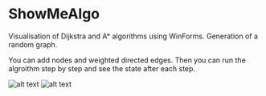 # ShowMeAlgo
Visualisation of Dijkstra and A* algorithms using WinForms. Generation of a random graph.

You can add nodes and weighted directed edges. 
Then you can run the algroithm step by step and see the state after each step.

![alt text](https://i.ibb.co/YNM20k5/Screenshot-2021-12-04-125916.png)
![alt text](https://i.ibb.co/GTnQPPm/Screenshot-2021-12-04-130011.png)
